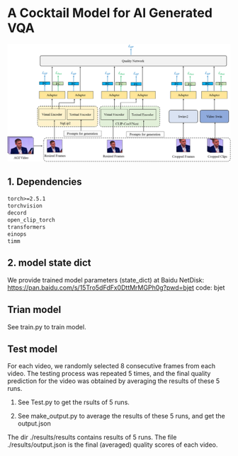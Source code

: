 # A Cocktail Model for AI Generated VQA

![img.png](img.png)
## 1. Dependencies

```
torch>=2.5.1
torchvision
decord
open_clip_torch
transformers
einops
timm
```

## 2. model state dict
We provide trained model parameters (state_dict) at Baidu NetDisk:
 https://pan.baidu.com/s/15Tro5dFdFx0DttMrMGPh0g?pwd=bjet code: bjet 

## Trian model
See train.py to train model.

## Test model
For each video, we randomly selected 8 consecutive frames from each
video. The testing process was repeated 5 times, and the final quality
prediction for the video was obtained by averaging the results of these
5 runs.  
1. See Test.py to get the rsults of 5 runs.


2. See make_output.py to average the results of these
5 runs, and get the output.json


The dir ./results/results contains results of 5 runs.
The file ./results/output.json is the final (averaged) quality scores of each video.
